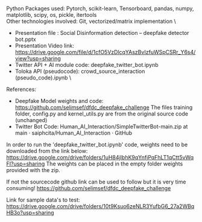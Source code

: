 
\
Python Packages used: Pytorch, scikit-learn, Tensorboard, pandas, numpy, matplotlib, scipy, os, pickle, itertools
\
Other technologies involved: Git, vectorized/matrix implementation
\

- Presentation file : Social Disinformation detection – deepfake detector bot.pptx
- Presentation Video link: https://drive.google.com/file/d/1cfO5VzDlcqYAszBvIzfuWSpCSRr_Y6s4/view?usp=sharing
- Twitter API + AI module code: deepfake_twitter_bot.ipynb
- Toloka API (pseudocode): crowd_source_interaction (pseudo_code).ipynb
\

References:
- Deepfake Model weights and code: https://github.com/selimsef/dfdc_deepfake_challenge
The files training folder, config.py and kernel_utils.py are from the original source code (unchanged)
- Twitter Bot Code: Human_AI_Interaction/SimpleTwitterBot-main.zip at main · saiphcita/Human_AI_Interaction · GitHub

In order to run the 'deepfake_twitter_bot.ipynb' code, weights need to be downloaded from the link below:
https://drive.google.com/drive/folders/1uH84jIbhK9qYnfjPqFhLT1qCtt5vWqFI?usp=sharing
The weights can be placed in the empty folder weights provided with the zip.

If not the sourcecode github link can be used to follow but it is very time consuming!
https://github.com/selimsef/dfdc_deepfake_challenge

Link for sample data's to test:
https://drive.google.com/drive/folders/10t9Ksuo6zeNLR3YufbG6_27a2WBqHB3o?usp=sharing

